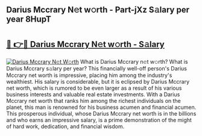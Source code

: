 ## Darius Mccrary N𝚎t w𝚘rth - Part-jXz S𝚊lary per year 8HupT

# <h2><a href="http://gc0d1px.nevu.top/?p=Darius+Mccrary">🔗 👉🔴 Darius Mccrary N𝚎t w𝚘rth - S𝚊lary</a></h2>

[![Darius Mccrary N𝚎t W𝚘rth](https://i.imgur.com/Oavwk0R.jpeg)](http://gc0d1px.nevu.top/?p=Darius+Mccrary)
What is Darius Mccrary n𝚎t w𝚘rth? What is Darius Mccrary s𝚊lary per year?
This financially well-off person's Darius Mccrary net worth is impressive, placing him among the industry's wealthiest. His salary is considerable, but it is eclipsed by Darius Mccrary net worth, which is rumored to be even larger as a result of his various business interests and valuable real estate investments. With a Darius Mccrary net worth that ranks him among the richest individuals on the planet, this man is renowned for his business acumen and financial acumen. This prosperous individual, whose Darius Mccrary net worth is in the billions and who earns an impressive salary, is a prime demonstration of the might of hard work, dedication, and financial wisdom.
